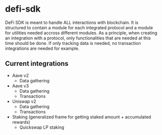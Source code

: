 # defi-sdk

DeFi SDK is meant to handle ALL interactions with blockchain. It is structured to contain a module for each integrated protocol and a module for utilities needed accross different modules. As a principle, when creating an integration with a protocol, only functionalities that are needed at this time should be done. If only tracking data is needed, no transaction integrations are needed for example.

## Current integrations
- Aave v2
    - Data gathering
- Aave v3
    - Data gathering
    - Transactions
- Uniswap v2
    - Data gathering
    - Transactions
- Staking (generalized frame for getting staked amount + accumulated rewards)
    - Quickswap LP staking